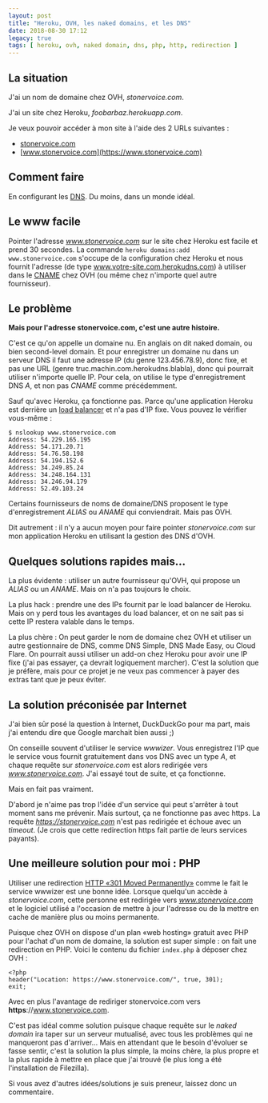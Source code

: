 ```yaml
---
layout: post
title: "Heroku, OVH, les naked domains, et les DNS"
date: 2018-08-30 17:12
legacy: true
tags: [ heroku, ovh, naked domain, dns, php, http, redirection ]
---
```


## La situation

J'ai un nom de domaine chez OVH, *stonervoice.com*.

J'ai un site chez Heroku, *foobarbaz.herokuapp.com*.

Je veux pouvoir accéder à mon site à l'aide des 2 URLs suivantes&nbsp;:

- [stonervoice.com](https://stonervoice.com)
- [www.stonervoice.com](https://www.stonervoice.com)

## Comment faire

En configurant les [DNS](https://en.wikipedia.org/wiki/Domain_Name_System). Du moins, dans un monde idéal.

<!-- more -->

## Le www facile

Pointer l'adresse *www.stonervoice.com* sur le site chez Heroku est facile et
prend 30 secondes. La commande `heroku domains:add www.stonervoice.com`
s'occupe de la configuration chez Heroku et nous fournit l'adresse (de type
www.votre-site.com.herokudns.com) à utiliser dans le [CNAME](https://en.wikipedia.org/wiki/CNAME_record) chez OVH (ou
même chez n'importe quel autre fournisseur).

## Le problème

**Mais pour l'adresse stonervoice.com, c'est une autre histoire.**

C'est ce qu'on appelle un domaine nu. En anglais on dit naked domain, ou bien
second-level domain.  Et pour enregistrer un domaine nu dans un serveur DNS il
faut une adresse IP (du genre 123.456.78.9), donc fixe, et pas une URL (genre
truc.machin.com.herokudns.blabla), donc qui pourrait utiliser n'importe quelle
IP.  Pour cela, on utilise le type d'enregistrement DNS *A*, et non pas *CNAME*
comme précédemment.

Sauf qu'avec Heroku, ça fonctionne pas. Parce qu'une application Heroku est
derrière un [load balancer](https://en.wikipedia.org/wiki/Load_balancing_(computing)) et n'a pas d'IP fixe. Vous pouvez le vérifier
vous-même&nbsp;:

    $ nslookup www.stonervoice.com
    Address: 54.229.165.195
    Address: 54.171.20.71
    Address: 54.76.58.198
    Address: 54.194.152.6
    Address: 34.249.85.24
    Address: 34.248.164.131
    Address: 34.246.94.179
    Address: 52.49.103.24

Certains fournisseurs de noms de domaine/DNS proposent le type d'enregistrement
*ALIAS* ou *ANAME* qui conviendrait. Mais pas OVH.

Dit autrement : il n'y a aucun moyen pour faire pointer *stonervoice.com* sur
mon application Heroku en utilisant la gestion des DNS d'OVH.

## Quelques solutions rapides mais…

La plus évidente : utiliser un autre fournisseur qu'OVH, qui propose un *ALIAS* ou un *ANAME*. Mais on n'a pas toujours le choix.

La plus hack : prendre une des IPs fournit par le load balancer de Heroku. Mais on y perd tous les avantages du load balancer, et on ne sait pas si cette IP
restera valable dans le temps.

La plus chère : On peut garder le nom de domaine chez OVH et utiliser un autre
gestionnaire de DNS, comme DNS Simple, DNS Made Easy, ou Cloud Flare. On
pourrait aussi utiliser un add-on chez Heroku pour avoir une IP fixe (j'ai pas
essayer, ça devrait logiquement marcher). C'est la solution que je préfère,
mais pour ce projet je ne veux pas commencer à payer des extras tant que je
peux éviter.

## La solution préconisée par Internet

J'ai bien sûr posé la question à Internet, DuckDuckGo pour ma
part, mais j'ai entendu dire que Google marchait bien aussi ;)

On conseille souvent d'utiliser le service *wwwizer*. Vous enregistrez l'IP
que le service vous fournit gratuitement dans vos DNS avec un type *A*, et
chaque requête sur *stonervoice.com* est alors redirigée vers *www.stonervoice.com*.
J'ai essayé tout de suite, et ça fonctionne.

Mais en fait pas vraiment.

D'abord je n'aime pas trop l'idée d'un service qui peut s'arrêter à tout
moment sans me prévenir.  Mais surtout, ça ne fonctionne pas avec https. La requête
*https://stonervoice.com* n'est pas redirigée et échoue avec un *timeout*. (Je
crois que cette redirection https fait partie de leurs services payants).

## Une meilleure solution pour moi : PHP

Utiliser une redirection [HTTP «301 Moved Permanently»](https://en.wikipedia.org/wiki/HTTP_301) comme le fait le service wwwizer
est une bonne idée. Lorsque quelqu'un accède à *stonervoice.com*, cette
personne est redirigée vers *www.stonervoice.com* et le logiciel utilisé a
l'occasion de mettre à jour l'adresse ou de la mettre en cache de manière plus ou
moins permanente.

Puisque chez OVH on dispose d'un plan «web hosting» gratuit avec PHP pour l'achat
d'un nom de domaine, la solution est super simple : on fait une redirection
en PHP. Voici le contenu du fichier `index.php` à déposer chez OVH&nbsp;:

    <?php
    header("Location: https://www.stonervoice.com/", true, 301);
    exit;

Avec en plus l'avantage de rediriger stonervoice.com vers **https**://www.stonervoice.com.

C'est pas idéal comme solution puisque chaque requête sur le *naked domain* ira
taper sur un serveur mutualisé, avec tous les problèmes qui ne manqueront pas
d'arriver… Mais en attendant que le besoin d'évoluer se fasse sentir, c'est la
solution la plus simple, la moins chère, la plus propre et la plus rapide à mettre
en place que j'ai trouvé (le plus long a été l'installation de Filezilla).

Si vous avez d'autres idées/solutions je suis preneur, laissez donc un commentaire.
